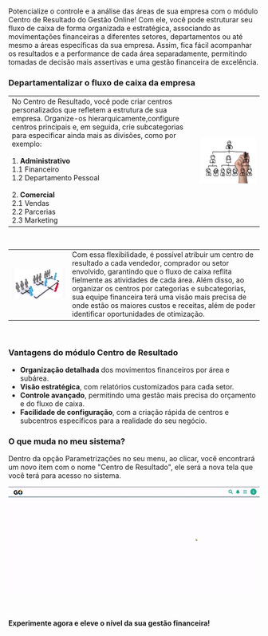 <br>

Potencialize o controle e a análise das áreas de sua empresa com o módulo Centro de Resultado do Gestão Online! Com ele, você pode estruturar seu fluxo de caixa de forma organizada e estratégica, associando as movimentações financeiras a diferentes setores, departamentos ou até mesmo a áreas específicas da sua empresa. Assim, fica fácil acompanhar os resultados e a performance de cada área separadamente, permitindo tomadas de decisão mais assertivas e uma gestão financeira de excelência.

### Departamentalizar o fluxo de caixa da empresa
| | |
|-|-|
|No Centro de Resultado, você pode criar centros personalizados que refletem a estrutura de sua empresa. Organize-os hierarquicamente,configure centros principais e, em seguida, crie subcategorias para especificar ainda mais as divisões, como por exemplo:<br><br>1. **Administrativo**<br>1.1 Financeiro<br>1.2 Departamento Pessoal<br><br>2. **Comercial**<br>2.1 Vendas<br>2.2 Parcerias<br>2.3 Marketing |![](https://github.com/Gestao-Online/public-docs/blob/2019d1457769391c984e9c90e3d514507b9ceab2/erp-v2/marketplace/extensions/br.com.gestao-online.module.centro-resultado/assets/modulo_centro_resultado_02.png?raw=true) |

<br>

| | |
|-|-|
|![](https://github.com/Gestao-Online/public-docs/blob/20516384dd5db2f5e83617a43f3889f7ce2bcac5/erp-v2/marketplace/extensions/br.com.gestao-online.module.centro-resultado/assets/modulo_centro_resultado_04.png?raw=true) |Com essa flexibilidade, é possível atribuir um centro de resultado a cada vendedor, comprador ou setor envolvido, garantindo que o fluxo de caixa reflita fielmente as atividades de cada área. Além disso, ao organizar os centros por categorias e subcategorias, sua equipe financeira terá uma visão mais precisa de onde estão os maiores custos e receitas, além de poder identificar oportunidades de otimização. |

<br>

### Vantagens do módulo Centro de Resultado

* **Organização detalhada** dos movimentos financeiros por área e subárea.
* **Visão estratégica**, com relatórios customizados para cada setor.
* **Controle avançado**, permitindo uma gestão mais precisa do orçamento e do fluxo de caixa.
* **Facilidade de configuração**, com a criação rápida de centros e subcentros específicos para a realidade do seu negócio.

### O que muda no meu sistema?

Dentro da opção Parametrizações no seu menu, ao clicar, você encontrará um novo item com o nome "Centro de Resultado", ele será a nova tela que você terá para acesso no sistema.

![](https://github.com/Gestao-Online/public-docs/blob/20516384dd5db2f5e83617a43f3889f7ce2bcac5/erp-v2/marketplace/extensions/br.com.gestao-online.module.centro-resultado/assets/modulo_centro_resultado_03.gif?raw=true)

<br>

**Experimente agora e eleve o nível da sua gestão financeira!**
